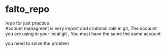 # falto_repo
repo for just practice
</br>
Account managment is very import and crutional role in git, The account you are using in your local git , You must have the same the same account

you need to solve the problem
